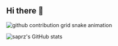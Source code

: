 ## Hi there 👋

<picture>
  <source media="(prefers-color-scheme: dark)" srcset="https://raw.githubusercontent.com/saprz/saprz/output/github-contribution-grid-snake-dark.svg">
  <source media="(prefers-color-scheme: light)" srcset="https://raw.githubusercontent.com/saprz/saprz/output/github-contribution-grid-snake.svg">
  <img alt="github contribution grid snake animation" src="https://raw.githubusercontent.com/saprz/saprz/output/github-contribution-grid-snake.svg">
</picture>

![saprz's GitHub stats](https://github-readme-stats.vercel.app/api?username=saprz&show_icons=true&theme=buefy)

